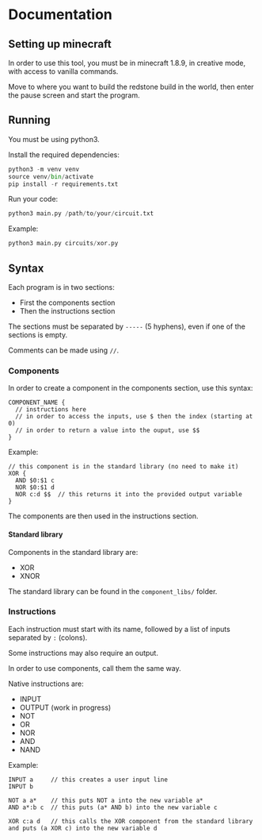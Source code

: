 # Documentation

## Setting up minecraft

In order to use this tool, you must be in minecraft 1.8.9, in creative mode, with access to vanilla commands.

Move to where you want to build the redstone build in the world, then enter the pause screen and start the program.

## Running

You must be using python3.

Install the required dependencies:

```py
python3 -m venv venv
source venv/bin/activate
pip install -r requirements.txt
```

Run your code:

```py
python3 main.py /path/to/your/circuit.txt
```

Example:

```py
python3 main.py circuits/xor.py
```

## Syntax

Each program is in two sections:
- First the components section
- Then the instructions section

The sections must be separated by `-----` (5 hyphens), even if one of the sections is empty.

Comments can be made using `//`.

### Components

In order to create a component in the components section, use this syntax:

```
COMPONENT_NAME {
  // instructions here
  // in order to access the inputs, use $ then the index (starting at 0)
  // in order to return a value into the ouput, use $$
}
```

Example:

```
// this component is in the standard library (no need to make it)
XOR {
  AND $0:$1 c
  NOR $0:$1 d
  NOR c:d $$  // this returns it into the provided output variable
}
```

The components are then used in the instructions section.

#### Standard library

Components in the standard library are:
- XOR
- XNOR

The standard library can be found in the `component_libs/` folder.

### Instructions

Each instruction must start with its name, followed by a list of inputs separated by `:` (colons).

Some instructions may also require an output.

In order to use components, call them the same way.

Native instructions are:
- INPUT
- OUTPUT (work in progress)
- NOT 
- OR
- NOR
- AND
- NAND

Example:

```
INPUT a     // this creates a user input line
INPUT b

NOT a a*    // this puts NOT a into the new variable a*
AND a*:b c  // this puts (a* AND b) into the new variable c

XOR c:a d   // this calls the XOR component from the standard library and puts (a XOR c) into the new variable d
```
